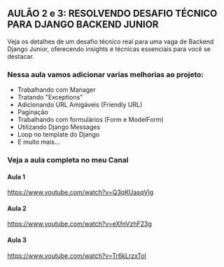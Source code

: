 ## AULÃO 2 e 3: RESOLVENDO DESAFIO TÉCNICO PARA DJANGO BACKEND JUNIOR

Veja os detalhes de um desafio técnico real para uma vaga de Backend Django Junior, oferecendo insights e técnicas essenciais para você se destacar.

### Nessa aula vamos adicionar varias melhorias ao projeto:
* Trabalhando com Manager
* Tratando "Exceptions"
* Adicionando URL Amigáveis (Friendly URL)
* Paginação
* Trabalhando com formulários (Form e ModelForm)
* Utilizando Django Messages
* Loop no template do Django
* E muito mais...


### Veja a aula completa no meu Canal

#### Aula 1
https://www.youtube.com/watch?v=Q3qKUasqVlg

#### Aula 2
https://www.youtube.com/watch?v=eXfnVzhF23g

#### Aula 3
https://www.youtube.com/watch?v=Tr6kLrzxToI
